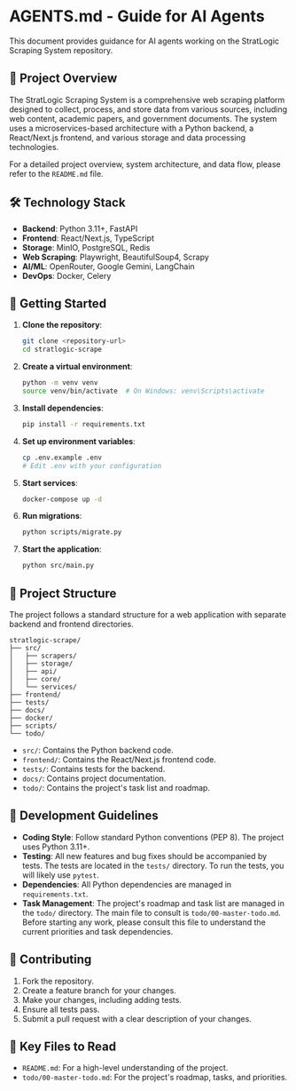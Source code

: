 # AGENTS.md - Guide for AI Agents

This document provides guidance for AI agents working on the StratLogic Scraping System repository.

## 🎯 Project Overview

The StratLogic Scraping System is a comprehensive web scraping platform designed to collect, process, and store data from various sources, including web content, academic papers, and government documents. The system uses a microservices-based architecture with a Python backend, a React/Next.js frontend, and various storage and data processing technologies.

For a detailed project overview, system architecture, and data flow, please refer to the `README.md` file.

## 🛠️ Technology Stack

- **Backend**: Python 3.11+, FastAPI
- **Frontend**: React/Next.js, TypeScript
- **Storage**: MinIO, PostgreSQL, Redis
- **Web Scraping**: Playwright, BeautifulSoup4, Scrapy
- **AI/ML**: OpenRouter, Google Gemini, LangChain
- **DevOps**: Docker, Celery

## 🚀 Getting Started

1.  **Clone the repository**:
    ```bash
    git clone <repository-url>
    cd stratlogic-scrape
    ```

2.  **Create a virtual environment**:
    ```bash
    python -m venv venv
    source venv/bin/activate  # On Windows: venv\Scripts\activate
    ```

3.  **Install dependencies**:
    ```bash
    pip install -r requirements.txt
    ```

4.  **Set up environment variables**:
    ```bash
    cp .env.example .env
    # Edit .env with your configuration
    ```

5.  **Start services**:
    ```bash
    docker-compose up -d
    ```

6.  **Run migrations**:
    ```bash
    python scripts/migrate.py
    ```

7.  **Start the application**:
    ```bash
    python src/main.py
    ```

## 📁 Project Structure

The project follows a standard structure for a web application with separate backend and frontend directories.

```
stratlogic-scrape/
├── src/
│   ├── scrapers/
│   ├── storage/
│   ├── api/
│   ├── core/
│   └── services/
├── frontend/
├── tests/
├── docs/
├── docker/
├── scripts/
└── todo/
```

-   `src/`: Contains the Python backend code.
-   `frontend/`: Contains the React/Next.js frontend code.
-   `tests/`: Contains tests for the backend.
-   `docs/`: Contains project documentation.
-   `todo/`: Contains the project's task list and roadmap.

## 📝 Development Guidelines

-   **Coding Style**: Follow standard Python conventions (PEP 8). The project uses Python 3.11+.
-   **Testing**: All new features and bug fixes should be accompanied by tests. The tests are located in the `tests/` directory. To run the tests, you will likely use `pytest`.
-   **Dependencies**: All Python dependencies are managed in `requirements.txt`.
-   **Task Management**: The project's roadmap and task list are managed in the `todo/` directory. The main file to consult is `todo/00-master-todo.md`. Before starting any work, please consult this file to understand the current priorities and task dependencies.

## 🤝 Contributing

1.  Fork the repository.
2.  Create a feature branch for your changes.
3.  Make your changes, including adding tests.
4.  Ensure all tests pass.
5.  Submit a pull request with a clear description of your changes.

## 📄 Key Files to Read

-   `README.md`: For a high-level understanding of the project.
-   `todo/00-master-todo.md`: For the project's roadmap, tasks, and priorities.
